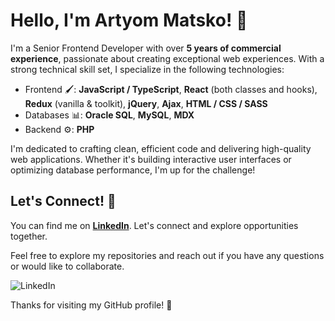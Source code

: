 # **Hello, I'm Artyom Matsko!** 👋

I'm a Senior Frontend Developer with over **5 years of commercial experience**, passionate about creating exceptional web experiences. With a strong technical skill set, I specialize in the following technologies:

- Frontend 🖌️: **JavaScript / TypeScript**, **React** (both classes and hooks), **Redux** (vanilla & toolkit), **jQuery**, **Ajax**, **HTML / CSS / SASS**
- Databases 📊: **Oracle SQL**, **MySQL**, **MDX**
- Backend ⚙️: **PHP**

I'm dedicated to crafting clean, efficient code and delivering high-quality web applications. Whether it's building interactive user interfaces or optimizing database performance, I'm up for the challenge!

## **Let's Connect!** 🤝

You can find me on [**LinkedIn**](https://linkedin.com/in/artyom-matsko/). Let's connect and explore opportunities together.

Feel free to explore my repositories and reach out if you have any questions or would like to collaborate.

![LinkedIn](https://camo.githubusercontent.com/4255e0f3e05d0f7ff0b0c331579723fbd0d701a94eaffe227c1e8c1c1653ba66/68747470733a2f2f696d672e736869656c64732e696f2f62616467652f2d44616e69696c25323053657270756b686f762d626c75653f7374756c653d666c61742d737175617265266c6f676f3d4c696e6b6564696e266c6f676f436f6c6f723d7768697465266c696e6b3d68747470733a2f2f7777772e6c696e6b6564696e2e636f6d2f696e2f6473657270756b686f762f)

Thanks for visiting my GitHub profile! 🚀
